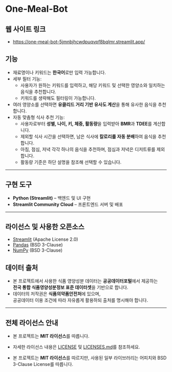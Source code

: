 # One-Meal-Bot

## 웹 사이트 링크
- https://one-meal-bot-5jmnbjhcwdpuqvpf8bqlmr.streamlit.app/

## 기능
- 재료명이나 키워드는 **한국어**로만 입력 가능합니다.
- 세부 필터 기능:
  - 사용자가 원하는 키워드를 입력하고, 해당 키워드 및 선택한 영양소와 일치하는 음식을 추천합니다.
  - 키워드를 생략해도 필터링이 가능합니다.
- 여러 영양소를 선택하면 **유클리드 거리 기반 유사도 계산**을 통해 유사한 음식을 추천합니다.
- 자동 맞춤형 식사 추천 기능:
  - 사용자로부터 **성별, 나이, 키, 체중, 활동량**을 입력받아 **BMR**과 **TDEE**를 계산합니다.
  - 제외할 식사 시간을 선택하면, 남은 식사에 **칼로리를 자동 분배**하여 음식을 추천합니다.
  - 아침, 점심, 저녁 각각 하나의 음식을 추천하며, 점심과 저녁은 디저트류를 제외합니다.
  - 활동량 기준은 하단 설명을 참조해 선택할 수 있습니다.

---

## 구현 도구
- **Python (Streamlit)** – 백엔드 및 UI 구현
- **Streamlit Community Cloud** – 프론트엔드 서버 및 배포

---

## 라이선스 및 사용한 오픈소스
- [Streamlit](https://github.com/streamlit/streamlit) (Apache License 2.0)  
- [Pandas](https://github.com/pandas-dev/pandas) (BSD 3-Clause)  
- [NumPy](https://github.com/numpy/numpy) (BSD 3-Clause)


## 데이터 출처
- 본 프로젝트에서 사용한 식품 영양성분 데이터는 **공공데이터포털**에서 제공하는  
  **전국 통합 식품영양성분정보 표준 데이터셋**을 기반으로 합니다.
- 데이터의 저작권은 **식품의약품안전처**에 있으며,  
  공공데이터 이용 조건에 따라 자유롭게 활용하되 출처를 명시해야 합니다.

---

## 전체 라이선스 안내
- 본 프로젝트는 **MIT 라이선스**를 따릅니다.
- 자세한 라이선스 내용은 [LICENSE](./LICENSE) 및 [LICENSES.md](./LICENSES.md)를 참조하세요.

- 본 프로젝트는 **MIT 라이선스**를 따르지만, 사용된 일부 라이브러리는 어피치와 BSD 3-Clause License를 따릅니다.
  
